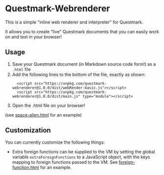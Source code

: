 # Questmark-Webrenderer

This is a simple "inline web renderer and interpreter" for Questmark.

It allows you to create "live" Questmark documents that you can easily work on and test in your browser!

## Usage

1. Save your Questmark document (in Markdown source code form!) as a `.html` file
2. Add the following lines to the bottom of the file, exactly as shown:
    ```comment
      <script src="https://unpkg.com/questmark-webrenderer@1.0.0/dist/webRender-basic.js"></script>
      <script src="https://unpkg.com/questmark-webrenderer@1.0.0/dist/main.js" type="module"></script>
    ```
3. Open the .html file on your browser!

(see [space-alien.html](https://github.com/jorisvddonk/questmark-webrenderer/blob/master/examples/space-alien.html) for an example)

## Customization

You can currently customize the following things:

* Extra foreign functions can be supplied to the VM by setting the global variable `extraForeignFunctions` to a JavaScript object, with the keys mapping to foreign functions passed to the VM. See [foreign-function.html](https://github.com/jorisvddonk/questmark-webrenderer/blob/master/examples/foreign-function.html) for an example.
